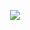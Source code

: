 <p align="center">
  <a href="https://github.com/generate/generate">
    <img height="{%= obj.size || '150' %}" width="{%= obj.size || '150' %}" src="https://raw.githubusercontent.com/generate/generate/master/docs/logo.png">
  </a>
</p>
